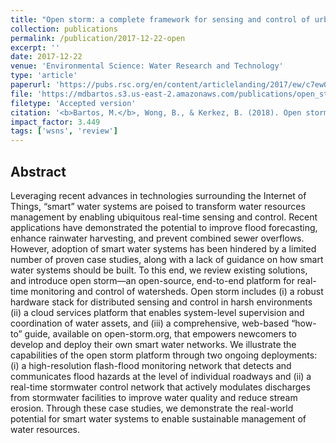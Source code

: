 ```yaml
---
title: "Open storm: a complete framework for sensing and control of urban watersheds"
collection: publications
permalink: /publication/2017-12-22-open
excerpt: ''
date: 2017-12-22
venue: 'Environmental Science: Water Research and Technology'
type: 'article'
paperurl: 'https://pubs.rsc.org/en/content/articlelanding/2017/ew/c7ew00374a'
file: 'https://mdbartos.s3.us-east-2.amazonaws.com/publications/open_storm.pdf'
filetype: 'Accepted version'
citation: '<b>Bartos, M.</b>, Wong, B., & Kerkez, B. (2018). Open storm: a complete framework for sensing and control of urban watersheds. <i>Environmental Science: Water Research & Technology</i>, 4(3), 346–358. doi:10.1039/c7ew00374a'
impact_factor: 3.449
tags: ['wsns', 'review']
---
```


## Abstract

Leveraging recent advances in technologies surrounding the Internet of Things, “smart” water systems are poised to transform water resources management by enabling ubiquitous real-time sensing and control. Recent applications have demonstrated the potential to improve flood forecasting, enhance rainwater harvesting, and prevent combined sewer overflows. However, adoption of smart water systems has been hindered by a limited number of proven case studies, along with a lack of guidance on how smart water systems should be built. To this end, we review existing solutions, and introduce open storm—an open-source, end-to-end platform for real-time monitoring and control of watersheds. Open storm includes (i) a robust hardware stack for distributed sensing and control in harsh environments (ii) a cloud services platform that enables system-level supervision and coordination of water assets, and (iii) a comprehensive, web-based “how-to” guide, available on open-storm.org, that empowers newcomers to develop and deploy their own smart water networks. We illustrate the capabilities of the open storm platform through two ongoing deployments: (i) a high-resolution flash-flood monitoring network that detects and communicates flood hazards at the level of individual roadways and (ii) a real-time stormwater control network that actively modulates discharges from stormwater facilities to improve water quality and reduce stream erosion. Through these case studies, we demonstrate the real-world potential for smart water systems to enable sustainable management of water resources.
